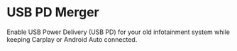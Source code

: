 # USB PD Merger
Enable USB Power Delivery (USB PD) for your old infotainment system while keeping Carplay or Android Auto connected.
